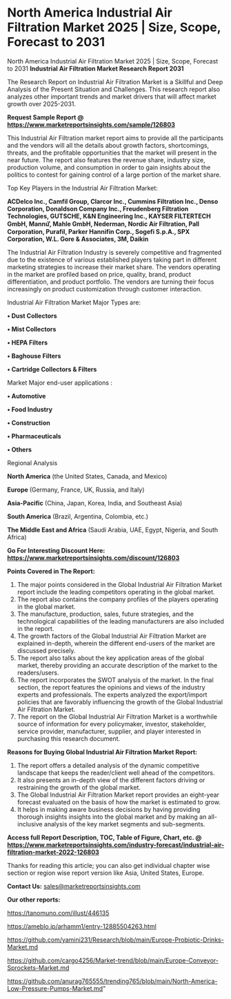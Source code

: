 # North America Industrial Air Filtration Market 2025 | Size, Scope, Forecast to 2031
 North America Industrial Air Filtration Market 2025 | Size, Scope, Forecast to 2031
<strong>Industrial Air Filtration Market Research Report 2031</strong>

The Research Report on Industrial Air Filtration Market is a Skillful and Deep Analysis of the Present Situation and Challenges. This research report also analyzes other important trends and market drivers that will affect market growth over 2025-2031.

<strong>Request Sample Report @ <a href=https://www.marketreportsinsights.com/sample/126803>https://www.marketreportsinsights.com/sample/126803</a></strong>

This Industrial Air Filtration market report aims to provide all the participants and the vendors will all the details about growth factors, shortcomings, threats, and the profitable opportunities that the market will present in the near future. The report also features the revenue share, industry size, production volume, and consumption in order to gain insights about the politics to contest for gaining control of a large portion of the market share.

Top Key Players in the Industrial Air Filtration Market:

<strong>ACDelco Inc., Camfil Group, Clarcor Inc., Cummins Filtration Inc., Denso Corporation, Donaldson Company Inc., Freudenberg Filtration Technologies, GUTSCHE, K&N Engineering Inc., KAYSER FILTERTECH GmbH, Mannứꙺ, Mahle GmbH, Nederman, Nordic Air Filtration, Pall Corporation, Purafil, Parker Hannifin Corp., Sogefi S.p.A., SPX Corporation, W.L. Gore & Associates, 3M, Daikin</strong>

The Industrial Air Filtration Industry is severely competitive and fragmented due to the existence of various established players taking part in different marketing strategies to increase their market share. The vendors operating in the market are profiled based on price, quality, brand, product differentiation, and product portfolio. The vendors are turning their focus increasingly on product customization through customer interaction.

Industrial Air Filtration Market Major Types are:

<strong>• Dust Collectors

• Mist Collectors

• HEPA Filters

• Baghouse Filters

• Cartridge Collectors & Filters</strong>

Market Major end-user applications :

<strong>• Automotive

• Food Industry

• Construction

• Pharmaceuticals

• Others</strong>

Regional Analysis

</u><strong><b>North America</b></strong> (the United States, Canada, and Mexico)

<strong><b>Europe </b></strong>(Germany, France, UK, Russia, and Italy)

<strong><b>Asia-Pacific</b></strong> (China, Japan, Korea, India, and Southeast Asia)

<strong><b>South America</b></strong> (Brazil, Argentina, Colombia, etc.)

<strong><b>The Middle East and Africa</b></strong> (Saudi Arabia, UAE, Egypt, Nigeria, and South Africa)

<strong>Go For Interesting Discount Here: <a href=https://www.marketreportsinsights.com/discount/126803>https://www.marketreportsinsights.com/discount/126803</a></strong>

<strong>Points Covered in The Report:</strong>
<ol>
  <li>The major points considered in the Global Industrial Air Filtration Market report include the leading competitors operating in the global market.</li>
  <li>The report also contains the company profiles of the players operating in the global market.</li>
  <li>The manufacture, production, sales, future strategies, and the technological capabilities of the leading manufacturers are also included in the report.</li>
  <li>The growth factors of the Global Industrial Air Filtration Market are explained in-depth, wherein the different end-users of the market are discussed precisely.</li>
  <li>The report also talks about the key application areas of the global market, thereby providing an accurate description of the market to the readers/users.</li>
  <li>The report incorporates the SWOT analysis of the market. In the final section, the report features the opinions and views of the industry experts and professionals. The experts analyzed the export/import policies that are favorably influencing the growth of the Global Industrial Air Filtration Market.</li>
  <li>The report on the Global Industrial Air Filtration Market is a worthwhile source of information for every policymaker, investor, stakeholder, service provider, manufacturer, supplier, and player interested in purchasing this research document.</li>
</ol>
<strong>Reasons for Buying Global Industrial Air Filtration Market Report:</strong>

<ol>
  <li>The report offers a detailed analysis of the dynamic competitive landscape that keeps the reader/client well ahead of the competitors.</li>
  <li>It also presents an in-depth view of the different factors driving or restraining the growth of the global market.</li>
  <li>The Global Industrial Air Filtration Market report provides an eight-year forecast evaluated on the basis of how the market is estimated to grow.</li>
  <li>It helps in making aware business decisions by having providing thorough insights insights into the global market and by making an all-inclusive analysis of the key market segments and sub-segments.</li>
</ol>
<strong>Access full Report Description, TOC, Table of Figure, Chart, etc. @ <a href=https://www.marketreportsinsights.com/industry-forecast/industrial-air-filtration-market-2022-126803>https://www.marketreportsinsights.com/industry-forecast/industrial-air-filtration-market-2022-126803</a></strong>


Thanks for reading this article; you can also get individual chapter wise section or region wise report version like Asia, United States, Europe.

<strong>Contact Us:</strong>
sales@marketreportsinsights.com

<strong>Our other reports:</strong>

<a href=https://tanomuno.com/illust/446135>https://tanomuno.com/illust/446135</a>

<a href=https://ameblo.jp/arhamm1/entry-12885504263.html>https://ameblo.jp/arhamm1/entry-12885504263.html</a>

<a href=https://github.com/yamini231/Research/blob/main/Europe-Probiotic-Drinks-Market.md>https://github.com/yamini231/Research/blob/main/Europe-Probiotic-Drinks-Market.md</a>

<a href=https://github.com/cargo4256/Market-trend/blob/main/Europe-Conveyor-Sprockets-Market.md>https://github.com/cargo4256/Market-trend/blob/main/Europe-Conveyor-Sprockets-Market.md</a>

<a href=https://github.com/anurag765555/trending765/blob/main/North-America-Low-Pressure-Pumps-Market.md>https://github.com/anurag765555/trending765/blob/main/North-America-Low-Pressure-Pumps-Market.md</a>"
